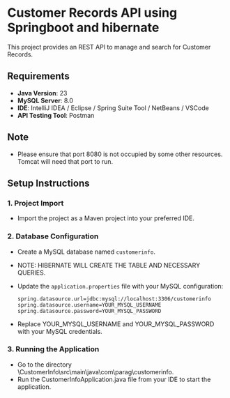 # Customer Records API using Springboot and hibernate

This project provides an REST API to manage and search for Customer Records.

## Requirements

- **Java Version**: 23
- **MySQL Server**: 8.0
- **IDE**: IntelliJ IDEA / Eclipse / Spring Suite Tool / NetBeans / VSCode
- **API Testing Tool**: Postman

## Note
- Please ensure that port 8080 is not occupied by some other resources. Tomcat will need that port to run.

## Setup Instructions

### 1. Project Import

- Import the project as a Maven project into your preferred IDE.

### 2. Database Configuration

- Create a MySQL database named `customerinfo`.
- NOTE: HIBERNATE WILL CREATE THE TABLE AND NECESSARY QUERIES.
- Update the `application.properties` file with your MySQL configuration:
  
  ```properties
  spring.datasource.url=jdbc:mysql://localhost:3306/customerinfo
  spring.datasource.username=YOUR_MYSQL_USERNAME
  spring.datasource.password=YOUR_MYSQL_PASSWORD
- Replace YOUR_MYSQL_USERNAME and YOUR_MYSQL_PASSWORD with your MySQL credentials.
###  3. Running the Application
  -  Go to the directory \CustomerInfo\src\main\java\com\parag\customerinfo.
  -  Run the CustomerInfoApplication.java file from your IDE to start the application.


